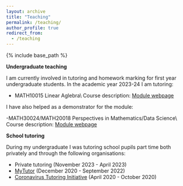 ```yaml
---
layout: archive
title: "Teaching"
permalink: /teaching/
author_profile: true
redirect_from:
  - /teaching
---
```


{% include base_path %}

**Undergraduate teaching**


I am currently involved in tutoring and homework marking for first year undergraduate students. In the academic year 2023-24 I am tutoring:

- MATH10015 Linear Aglebra\\
  Course description: [Module webpage](https://www.bris.ac.uk/unit-programme-catalogue/UnitDetails.jsa?ayrCode=23%2F24&unitCode=MATH10015)

I have also helped as a demonstrator for the module:

-MATH30024/MATH20018 Perspectives in Mathematics/Data Science\\
 Course description: [Module webpage](https://www.bris.ac.uk/unit-programme-catalogue/UnitDetails.jsa?ayrCode=23%2F24&unitCode=MATH30024&_gl=1*1656s16*_ga*MTkxOTA2Nzg3Mi4xNjkyNTY3MDI5*_ga_6R8SPL3HLT*MTcwNTQwMTc3Ni4xMS4xLjE3MDU0MDE4NDguNTMuMC4w&_ga=2.134696753.132866933.1705401777-1919067872.1692567029)

**School tutoring**


During my undergraduate I was tutoring school pupils part time both privately and through the following organisations:

- Private tutoring (November 2023 - April 2023)
- [MyTutor](https://www.mytutor.co.uk) (December 2020 - September 2022)
- [Coronavirus Tutoring Initiative](https://coronavirustutoring.co.uk/) (April 2020 - October 2020)
